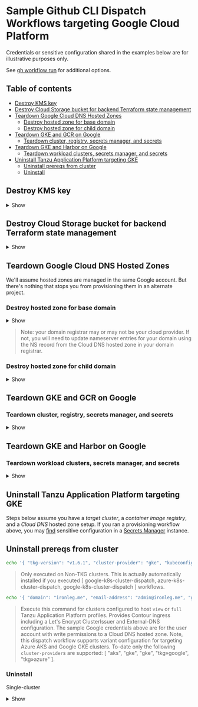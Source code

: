 # Sample Github CLI Dispatch Workflows targeting Google Cloud Platform

Credentials or sensitive configuration shared in the examples below are for illustrative purposes only.

See [gh workflow run](https://cli.github.com/manual/gh_workflow_run) for additional options.

## Table of contents

* [Destroy KMS key](#destroy-kms-key)
* [Destroy Cloud Storage bucket for backend Terraform state management](#destroy-cloud-storage-bucket-for-backend-terraform-state-management)
* [Teardown Google Cloud DNS Hosted Zones](#teardown-google-cloud-dns-hosted-zones)
  * [Destroy hosted zone for base domain](#destroy-hosted-zone-for-base-domain)
  * [Destroy hosted zone for child domain](#destroy-hosted-zone-for-child-domain)
* [Teardown GKE and GCR on Google](#teardown-gke-and-gcr-on-google)
  * [Teardown cluster, registry, secrets manager, and secrets](#teardown-cluster-registry-secrets-manager-and-secrets)
* [Teardown GKE and Harbor on Google](#teardown-gke-and-harbor-on-google)
  * [Teardown workload clusters, secrets manager, and secrets](#teardown-workload-clusters-secrets-manager-and-secrets)
* [Uninstall Tanzu Application Platform targeting GKE](#uninstall-tanzu-application-platform-targeting-gke)
  * [Uninstall prereqs from cluster](#uninstall-prereqs-from-cluster)
  * [Uninstall](#uninstall)


## Destroy KMS key

<details>
<summary>Show</summary>
<p>

```bash
echo '{ "google-project-id": "xx-xxxxx", "google-service-account-key": "YW0uZ3NlcnZpY2VhY2NvdW50LmNvbSIKfQo=", "region": "us-west2", "action": "destroy" }' | gh workflow run google-kms-dispatch.yml --json
```

</p>
</details>


## Destroy Cloud Storage bucket for backend Terraform state management

<details>
<summary>Show</summary>
<p>

```bash
echo '{ "google-project-id": "xx-xxxxx", "google-service-account-key": "YW0uZ3NlcnZpY2VhY2NvdW50LmNvbSIKfQo=", "region": "us-west2", "bucket-name": "tap", "action": "destroy" }' | gh workflow run google-provided-remote-backend-dispatch.yml --json
```

</p>
</details>


## Teardown Google Cloud DNS Hosted Zones

We'll assume hosted zones are managed in the same Google account.  But there's nothing that stops you from provisioning them in an alternate project.


### Destroy hosted zone for base domain

<details>
<summary>Show</summary>
<p>

```bash
echo '{ "google-project-id": "xx-xxxxx", "google-service-account-key": "YW0uZ3NlcnZpY2VhY2NvdW50LmNvbSIKfQo=", "domain": "ironleg.me", "region": "us-west2", "action": "destroy" }' | gh workflow run google-main-dns-dispatch.yml --json
```

</p>
</details>

> Note: your domain registrar may or may not be your cloud provider.  If not, you will need to update nameserver entries for your domain using the NS record from the Cloud DNS hosted zone in your domain registrar.

### Destroy hosted zone for child domain

<details>
<summary>Show</summary>
<p>

```bash
echo '{ "google-project-id": "xx-xxxxx", "google-service-account-key": "YW0uZ3NlcnZpY2VhY2NvdW50LmNvbSIKfQo=", "root-domain-zone-name": "ironleg-zone", "subdomain": "apps", "action": "destroy" }' | gh workflow run google-child-dns-dispatch.yml --json
```

</p>
</details>


## Teardown GKE and GCR on Google

### Teardown cluster, registry, secrets manager, and secrets

<details>
<summary>Show</summary>
<p>

```bash
echo '{ "footprint": "single-cluster", "vpc-network-name": "tap-demo-network", "machine-type": "e2-standard-4", "region": "us-west2", "container-image-registry-provider": "google-container-registry" }' | gh workflow run google-e2e-destroy.yml --json
```
> You can also teardown w/ `"footprint": "multi-cluster"`. And you may also consider provisioning w/ `"container-image-registry-provider": "google-artifact-registry"`

</p>
</details>


## Teardown GKE and Harbor on Google

### Teardown workload clusters, secrets manager, and secrets

<details>
<summary>Show</summary>
<p>

```bash
echo '{ "footprint": "single-cluster", "vpc-network-name": "tap-demo-network", "machine-type": "e2-standard-4", "region": "us-west2", "container-image-registry-provider": "harbor" }' | gh workflow run google-e2e-destroy.yml --json
```
> In the above example `google-access-key-id` and `google-secret-access-key` are the credentials for managing a Cloud DNS hosted zone (i.e., for base domain).  You can also teardown w/ `"footprint": "multi-cluster"` too.

</p>
</details>


## Uninstall Tanzu Application Platform targeting GKE

Steps below assume you have a _target cluster_, a _container image registry_, and a _Cloud DNS_ hosted zone setup.  If you ran a provisioning workflow above, you may [find](https://cloud.google.com/secret-manager/docs/creating-and-accessing-secrets#access) sensitive configuration in a [Secrets Manager](https://cloud.google.com/secret-manager/docs/destroy-secret) instance.


## Uninstall prereqs from cluster


```bash
echo '{ "tkg-version": "v1.6.1", "cluster-provider": "gke", "kubeconfig-contents": "KVkfThQJXekP3fIgzasYb3lD..." }' | gh workflow run uninstall-tanzu-standard-repo-dispatch.yml --json
```
> Only executed on Non-TKG clusters.  This is actually automatically installed if you executed [ google-k8s-cluster-dispatch, azure-k8s-cluster-dispatch, google-k8s-cluster-dispatch ] workflows.

```bash
echo '{ "domain": "ironleg.me", "email-address": "admin@ironleg.me", "google-project-id": "xx-xxxxx", "google-service-account-key": "YW0uZ3NlcnZpY2VhY2NvdW50LmNvbSIKfQo=", "google-region": "us-west2", "cluster-provider": "gke", "kubeconfig-contents": "KVkfThQJXekP3fIgzasYb3lD..." }' | gh workflow run uninstall-tanzu-ingress-dispatch.yml --json
```
> Execute this command for clusters configured to host `view` or `full` Tanzu Application Platform profiles.  Provides Contour ingress including a Let's Encrypt ClusterIssuer and External-DNS configuration.  The sample Google credentials above are for the user account with write permissions to a Cloud DNS hosted zone.  Note, this dispatch workflow supports variant configuration for targeting Azure AKS and Google GKE clusters.  To-date only the following `cluster-provider`s are supported: [ "aks", "gke", "gke", "tkg»google", "tkg»azure" ].

</p>
</details>


### Uninstall

Single-cluster

<details>
<summary>Show</summary>
<p>

```bash
echo '{ "deployment-name": "tap-full", "cluster-provider": "gke", "kubeconfig-contents": "dGhpcyBrdWJlY29uZmlnIGlzIGVudGlyZWx5IGZha2UK..." }' | gh workflow run uninstall-tanzu-application-platform-dispatch.yml --json
```
> Note, this dispatch workflow supports variant configuration for targeting Amazon GKE, Azure AKS and Google GKE clusters.  To-date only the following `cluster-provider`s are supported: [ "aks", "gke", "gke", "tkg»aws", "tkg»azure" ].  Other optional options may apply depending on choice of provider.  Update the `deployment-name` suffix to target a particular TAP profile.


</p>
</details>
